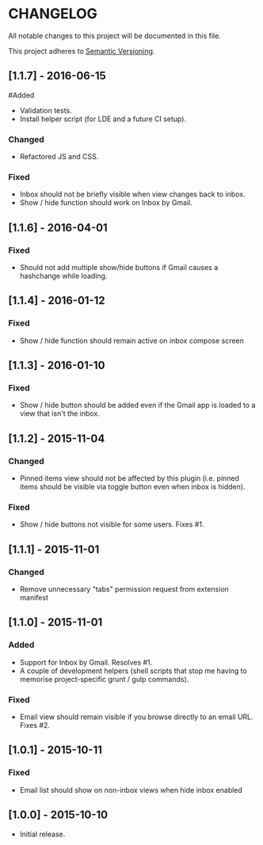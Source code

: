 # CHANGELOG
All notable changes to this project will be documented in this file.

This project adheres to [Semantic Versioning](http://semver.org/).

## [1.1.7] - 2016-06-15
#Added
- Validation tests.
- Install helper script (for LDE and a future CI setup).

### Changed
- Refactored JS and CSS.

### Fixed
- Inbox should not be briefly visible when view changes back to inbox.
- Show / hide function should work on Inbox by Gmail.

## [1.1.6] - 2016-04-01
### Fixed
- Should not add multiple show/hide buttons if Gmail causes a hashchange while loading.

## [1.1.4] - 2016-01-12
### Fixed
- Show / hide function should remain active on inbox compose screen

## [1.1.3] - 2016-01-10
### Fixed
- Show / hide button should be added even if the Gmail app is loaded to a
view that isn't the inbox.

## [1.1.2] - 2015-11-04
### Changed
- Pinned items view should not be affected by this plugin (i.e. pinned items should be visible via toggle button even when inbox is hidden).

### Fixed
- Show / hide buttons not visible for some users. Fixes #1.

## [1.1.1] - 2015-11-01
### Changed
- Remove unnecessary "tabs" permission request from extension manifest

## [1.1.0] - 2015-11-01
### Added
- Support for Inbox by Gmail. Resolves #1.
- A couple of development helpers (shell scripts that stop me having to memorise project-specific grunt / gulp commands).

### Fixed
- Email view should remain visible if you browse directly to an email URL. Fixes #2.

## [1.0.1] - 2015-10-11
### Fixed
- Email list should show on non-inbox views when hide inbox enabled

## [1.0.0] - 2015-10-10
- Initial release.